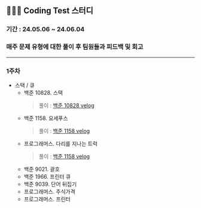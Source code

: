 
## 🧑🏻‍💻 Coding Test 스터디
### 기간 : 24.05.06 ~ 24.06.04

### 매주 문제 유형에 대한 풀이 후 팀원들과 피드백 및 회고

---
### 1주차
- 스택 / 큐
  - 백준 10828. 스택
    > 풀이 : [백준 10828 velog](https://velog.io/@moonjs1018/Java-%EB%B0%B1%EC%A4%80-10828-%EC%8A%A4%ED%83%9D)
  - 백준 1158. 요세푸스
    > 풀이 : [백준 1158 velog](https://velog.io/@moonjs1018/Java-%EB%B0%B1%EC%A4%80-1158.-%EC%9A%94%EC%84%B8%ED%91%B8%EC%8A%A4)
  - 프로그래머스. 다리를 지나는 트럭
    >풀이 : [백준 1158 velog](https://velog.io/@moonjs1018/Java-%EB%8B%A4%EB%A6%AC%EB%A5%BC-%EC%A7%80%EB%82%98%EB%8A%94-%ED%8A%B8%EB%9F%AD)
  - 백준 9021. 괄호
  - 백준 1966. 프린터 큐
  - 백준 9039. 단어 뒤집기
  - 프로그래머스. 주식가격
  - 프로그래머스. 프린터
  

